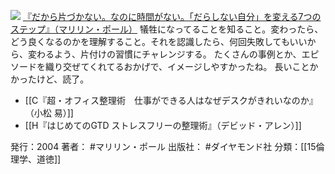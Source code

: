 
[![](https://images-fe.ssl-images-amazon.com/images/I/517909M1WNL._SL160_.jpg)](http://www.amazon.co.jp/exec/obidos/ASIN/4478732868/choiyaki81-22/ref=nosim)
[『だから片づかない。なのに時間がない。「だらしない自分」を変える7つのステップ』（マリリン・ポール）](http://www.amazon.co.jp/exec/obidos/ASIN/4478732868/choiyaki81-22/ref=nosim)
犠牲になってることを知ること。変わったら、どう良くなるのかを理解すること。それを認識したら、何回失敗してもいいから、変わるよう、片付けの習慣にチャレンジする。
たくさんの事例とか、エピソードを織り交ぜてくれてるおかげで、イメージしやすかったね。
長いことかかったけど、読了。

- [[C『超・オフィス整理術　仕事ができる人はなぜデスクがきれいなのか』（小松 易）]]
- [[H『はじめてのGTD ストレスフリーの整理術』（デビッド・アレン）]]

発行：2004
著者： #マリリン・ポール 
出版社： #ダイヤモンド社
分類：[[15倫理学、道徳]]